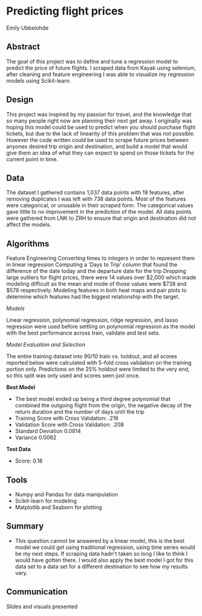 # Predicting flight prices
Emily Ubbelohde

## Abstract
The goal of this project was to define and tune a regression model to predict the price of future flights. I scraped data from Kayak using selenium, after cleaning and feature engineering I was able to visualize my regression models using Scikit-learn. 


## Design
This project was inspired by my passion for travel, and the knowledge that so many people right now are planning their next get away. I originally was hoping this model could be used to predict when you should purchase flight tickets, but due to the lack of linearity of this problem that was not possible. However the code written could be used to scrape future prices between anyones desired trip origin and destination, and build a model that would give them an idea of what they can expect to spend on those tickets for the current point in time. 

## Data
The dataset I gathered contains 1,037 data points with 19 features, after removing duplicates I was left with 738 data points. Most of the features were categorical, or unusable in their scraped form. The categorical values gave little to no improvement in the prediction of the model. All data points were gathered from LNK to ZRH to ensure that origin and destination did not affect the models.

## Algorithms

Feature Engineering 
 Converting times to integers in order to represent them in linear regression
 Computing a ‘Days to Trip’ column that found the difference of the date today and the departure date for the trip
Dropping large outliers for flight prices, there were 14 values over $2,000 which made modeling difficult as the mean and mode of those values were $738 and $578 respectively. 
Modeling features in both heat maps and pair plots to determine which features had the biggest relationship with the target.  

*Models*
  
Linear regression, polynomial regression, ridge regression, and lasso regression were used before settling on polynomial regression as the model with the best performance across train, validate and test sets. 

*Model Evaluation and Selection*


  
The entire training dataset into 90/10 train vs. holdout, and all scores reported below were calculated with 5-fold cross validation on the training portion only. Predictions on the 25% holdout were limited to the very end, so this split was only used and scores seen just once.


**Best Model**
   - The best model ended up being a third degree polynomial that combined the outgoing flight from the origin, the negative decay of the return duration and the number of days until the trip
   - Training Score with Cross Validation: .216
   - Validation Score with Cross Validation: .208
   - Standard Deviation 0.0814
   - Variance 0.0062

**Test Data** 
   - Score: 0.18  

## Tools
- Numpy and Pandas for data manipulation
- Scikit-learn for modeling
- Matplotlib and Seaborn for plotting

## Summary
- This question cannot be answered by a linear model, this is the best model we could get using traditional regression, using time series would be my next steps. If scraping data hadn't taken so long I like to think I would have gotten there. I would also apply the best model I got for this data set to a data set for a different destination to see how my results vary. 

## Communication
Slides and visuals presented 
